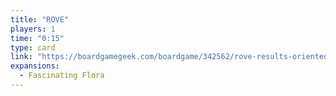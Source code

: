 ```yaml
---
title: "ROVE"
players: 1
time: "0:15"
type: card
link: "https://boardgamegeek.com/boardgame/342562/rove-results-oriented-versatile-explorer"
expansions:
  - Fascinating Flora
---
```

